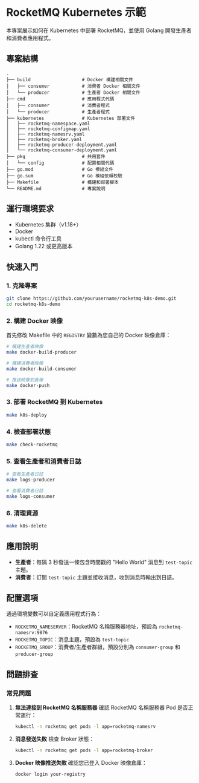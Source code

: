 # RocketMQ Kubernetes 示範

本專案展示如何在 Kubernetes 中部署 RocketMQ，並使用 Golang 開發生產者和消費者應用程式。

## 專案結構

```
.
├── build                   # Docker 構建相關文件
│   ├── consumer            # 消費者 Docker 相關文件
│   └── producer            # 生產者 Docker 相關文件
├── cmd                     # 應用程式代碼
│   ├── consumer            # 消費者程式
│   └── producer            # 生產者程式
├── kubernetes              # Kubernetes 部署文件
│   ├── rocketmq-namespace.yaml
│   ├── rocketmq-configmap.yaml
│   ├── rocketmq-namesrv.yaml
│   ├── rocketmq-broker.yaml
│   ├── rocketmq-producer-deployment.yaml
│   └── rocketmq-consumer-deployment.yaml
├── pkg                     # 共用套件
│   └── config              # 配置相關代碼
├── go.mod                  # Go 模組文件
├── go.sum                  # Go 模組依賴校驗
├── Makefile                # 構建和部署腳本
└── README.md               # 專案說明
```

## 運行環境要求

- Kubernetes 集群（v1.18+）
- Docker
- kubectl 命令行工具
- Golang 1.22 或更高版本

## 快速入門

### 1. 克隆專案

```bash
git clone https://github.com/yourusername/rocketmq-k8s-demo.git
cd rocketmq-k8s-demo
```

### 2. 構建 Docker 映像

首先修改 Makefile 中的 `REGISTRY` 變數為您自己的 Docker 映像倉庫：

```bash
# 構建生產者映像
make docker-build-producer

# 構建消費者映像
make docker-build-consumer

# 推送映像到倉庫
make docker-push
```

### 3. 部署 RocketMQ 到 Kubernetes

```bash
make k8s-deploy
```

### 4. 檢查部署狀態

```bash
make check-rocketmq
```

### 5. 查看生產者和消費者日誌

```bash
# 查看生產者日誌
make logs-producer

# 查看消費者日誌
make logs-consumer
```

### 6. 清理資源

```bash
make k8s-delete
```

## 應用說明

- **生產者**：每隔 3 秒發送一條包含時間戳的 "Hello World" 消息到 `test-topic` 主題。
- **消費者**：訂閱 `test-topic` 主題並接收消息，收到消息時輸出到日誌。

## 配置選項

通過環境變數可以自定義應用程式行為：

- `ROCKETMQ_NAMESERVER`：RocketMQ 名稱服務器地址，預設為 `rocketmq-namesrv:9876`
- `ROCKETMQ_TOPIC`：消息主題，預設為 `test-topic`
- `ROCKETMQ_GROUP`：消費者/生產者群組，預設分別為 `consumer-group` 和 `producer-group`

## 問題排查

### 常見問題

1. **無法連接到 RocketMQ 名稱服務器**
   確認 RocketMQ 名稱服務器 Pod 是否正常運行：
   ```bash
   kubectl -n rocketmq get pods -l app=rocketmq-namesrv
   ```

2. **消息發送失敗**
   檢查 Broker 狀態：
   ```bash
   kubectl -n rocketmq get pods -l app=rocketmq-broker
   ```

3. **Docker 映像推送失敗**
   確認您已登入 Docker 映像倉庫：
   ```bash
   docker login your-registry
   ``` 